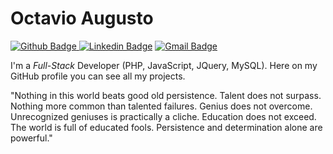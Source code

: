 # Octavio Augusto

[![Github Badge](https://img.shields.io/badge/-Github-000?style=flat-square&logo=Github&logoColor=white&link=https://github.com/oapmartins)
](https://github.com/oapmartins)
[![Linkedin Badge](https://img.shields.io/badge/-LinkedIn-blue?style=flat-square&logo=Linkedin&logoColor=white&link=https://www.linkedin.com/in/octavio-martins-52b09b16b/)](https://www.linkedin.com/in/oapmartins/)
[![Gmail Badge](https://img.shields.io/badge/-Gmail-c14438?style=flat-square&logo=Gmail&logoColor=white&link=mailto:octaviomartins10@gmail.com)](mailto:octaviomartins10@gmail.com/)

I'm a  _Full-Stack_ Developer (PHP, JavaScript, JQuery, MySQL).  Here on my GitHub profile you can see all my projects.

"Nothing in this world beats good old persistence. Talent does not surpass. Nothing more common than talented failures. Genius does not overcome. Unrecognized geniuses is practically a cliche. Education does not exceed. The world is full of educated fools. Persistence and determination alone are powerful."



